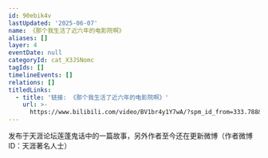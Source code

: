 ```yaml
---
id: 90ebik4v
lastUpdated: '2025-06-07'
name: 《那个我生活了近六年的电影院啊》
aliases: []
layer: 4
eventDate: null
categoryId: cat_X3JSNomc
tagIds: []
timelineEvents: []
relations: []
titledLinks:
  - title: '链接: 《那个我生活了近六年的电影院啊》'
    url: >-
      https://www.bilibili.com/video/BV1br4y1Y7wA/?spm_id_from=333.788&vd_source=8510057cc01737150f292f2a0c9c9606
---
```

发布于天涯论坛莲蓬鬼话中的一篇故事，另外作者至今还在更新微博（作者微博ID：天涯著名人士）
